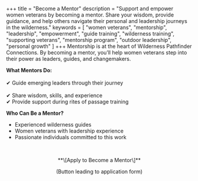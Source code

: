 +++
title = "Become a Mentor"
description = "Support and empower women veterans by becoming a mentor. Share your wisdom, provide guidance, and help others navigate their personal and leadership journeys in the wilderness."
keywords = [
  "women veterans",
  "mentorship",
  "leadership",
  "empowerment",
  "guide training",
  "wilderness training",
  "supporting veterans",
  "mentorship program",
  "outdoor leadership",
  "personal growth"
]
+++
Mentorship is at the heart of Wilderness Pathfinder Connections. By becoming a mentor, you’ll help women veterans step into their power as leaders, guides, and changemakers.

**What Mentors Do:**<br><br>✔ Guide emerging leaders through their journey<br><br>✔ Share wisdom, skills, and experience<br>✔ Provide support during rites of passage training

**Who Can Be a Mentor?**

* Experienced wilderness guides
* Women veterans with leadership experience
* Passionate individuals committed to this work

&nbsp;

<p align=center>**\[Apply to Become a Mentor\]**

<p align=center>(Button leading to application form)